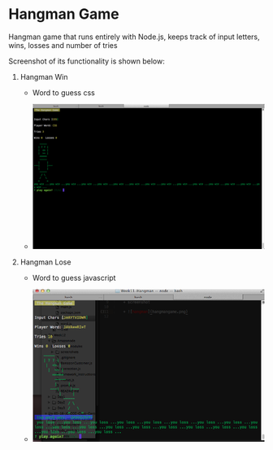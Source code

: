 # Hangman Game
Hangman game that runs entirely with Node.js, keeps track of input letters, wins, losses and 
number of tries



Screenshot of its functionality is shown below:

1. Hangman Win
    + Word to guess css

    + ![hangman](hangmanwin.png)

1. Hangman Lose
    + Word to guess javascript

    + ![hangman](hangmanlose.png)
